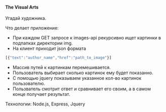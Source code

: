 #### The Visual Arts

Угадай художника.

Что делает приложение:
+ При каждом GET запросе к images-api рекурсивно ищет картинки в подпапках  директории img.
+ На клиент приходит json формата
``` javascript
[{"text":"author_name","href":"path_to_image"}]
```
+ Массив путей к картинкам перемешивается.
+ Пользователь выбирает сколько картинок ему будет показанно.
+ С помощью jquery показываем указанное кол-во картинок пользователю.
+ Пользватель смотрит ответ и сравнивает его своим, а в самом конце получает результат.

Технологии:
Node.js,
Express,
Jquery
